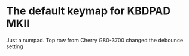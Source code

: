 # The default keymap for KBDPAD MKII

Just a numpad. Top row from Cherry G80-3700
changed the debounce setting
